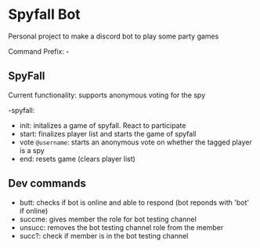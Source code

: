 # Spyfall Bot

Personal project to make a discord bot to play some party games

Command Prefix: -

## SpyFall

Current functionality: supports anonymous voting for the spy 

-spyfall:
- init: initalizes a game of spyfall. React to participate
- start: finalizes player list and starts the game of spyfall
- vote `@username`: starts an anonymous vote on whether the tagged player is a spy
- end: resets game (clears player list)

## Dev commands

- butt: checks if bot is online and able to respond (bot reponds with 'bot' if online)
- succme: gives member the role for bot testing channel
- unsucc: removes the bot testing channel role from the member
- succ?: check if member is in the bot testing channel
